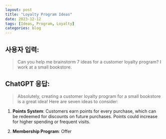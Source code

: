 ```yaml
---
layout: post
title: "Loyalty Program Ideas"
date: 2023-12-12
tags: [Ideas, Program, Loyalty]
categories: blog
---
```


## 사용자 입력:
> Can you help me brainstorm 7 ideas for a customer loyalty program? I work at a small bookstore.

## ChatGPT 응답:
> Absolutely, creating a customer loyalty program for a small bookstore is a great idea! Here are seven ideas to consider:

1. **Points System**: Customers earn points for every purchase, which can be redeemed for discounts on future purchases. Points could increase for higher spending or frequent visits.

2. **Membership Program**: Offer

